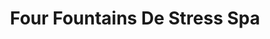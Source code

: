 ---
title: "Four Fountains De Stress Spa"
url: /bangalore/four-fountains-de-stress-spa/
shop: massage
---